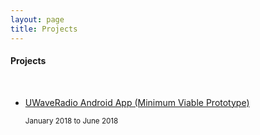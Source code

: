 ```yaml
---
layout: page
title: Projects
---
```


#### Projects
<br/>

<ul id="projects" class="posts">
    <li>
    <a href="https://chrisoung1.github.io/uwave-android-app">
    UWaveRadio Android App (Minimum Viable Prototype) 
    </a>
    <p><small class="date"><time datetime="{{ post.date | date: "%b %-d, %Y" }}">January 2018 to June 2018</time></small></p>
    </li>
    <br/>
</ul>




